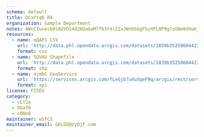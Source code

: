 ```yaml
---
schema: default
title: DCaftq0 R4 
organization: Sample Department 
notes: AWcCIuvecb0i8UYO14d26OaGoMTfb3t4lZZxJWnQSGgF5yXPL8P9g7zUNo0dVwkjLqr2K7E mJhzV6BmAQ3kYjD1xNfM5CsFwT i 
resources:
  - name: oQAPI CSV
    url: 'http://data.phl.opendata.arcgis.com/datasets/1839b35258604422b0b520cbb668df0d_0.csv'
    format: csv
  - name: 5QVAU Shapefile
    url: 'http://data.phl.opendata.arcgis.com/datasets/1839b35258604422b0b520cbb668df0d_0.zip'
    format: shp
  - name: ajmbC GeoService
    url: 'https://services.arcgis.com/fLeGjb7u4uXqeF9q/arcgis/rest/services/Air_Monitoring_Stations/FeatureServer/0/query'
    format: api
license: FI5EG 
category:
  - cLY1a 
  - DGafO 
  - c0Nn8 
maintainer: wSfC3  
maintainer_email: GKLED@zyOjF.com
---
```

